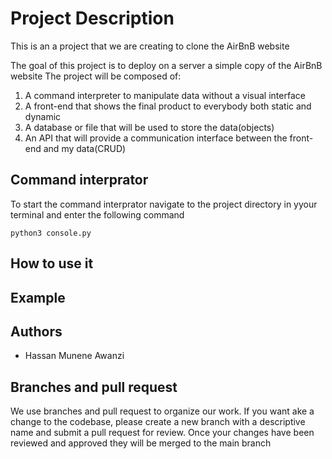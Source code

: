 # Project Description
This is an a project that we are creating to clone the AirBnB website

The goal of this project is to deploy on a server a simple copy of the AirBnB website
The project will be composed of:
1. A command interpreter to manipulate data without a visual interface
1. A front-end that shows the final product to everybody both static and dynamic
1. A database or file that will be used to store the data(objects)
1. An API that will provide a communication interface between the front-end and my data(CRUD)

## Command interprator

To start the command interprator navigate to the project directory in yyour terminal and enter the following command
```
python3 console.py
```

## How to use it

## Example

## Authors
- Hassan Munene Awanzi

## Branches and pull request
We use branches and pull request to organize our work. If you want ake a change to the codebase, please create a new branch with a descriptive name and submit a pull request for review. Once your changes have been reviewed and approved they will be merged to the main branch
